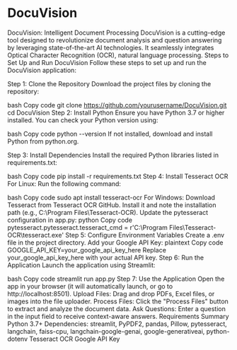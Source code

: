 # DocuVision
 DocuVision: Intelligent Document Processing DocuVision is a cutting-edge tool designed to revolutionize document analysis and question answering by leveraging state-of-the-art AI technologies. It seamlessly integrates Optical Character Recognition (OCR), natural language processing.
Steps to Set Up and Run DocuVision
Follow these steps to set up and run the DocuVision application:

Step 1: Clone the Repository
Download the project files by cloning the repository:

bash
Copy code
git clone https://github.com/yourusername/DocuVision.git
cd DocuVision
Step 2: Install Python
Ensure you have Python 3.7 or higher installed. You can check your Python version using:

bash
Copy code
python --version
If not installed, download and install Python from python.org.

Step 3: Install Dependencies
Install the required Python libraries listed in requirements.txt:

bash
Copy code
pip install -r requirements.txt
Step 4: Install Tesseract OCR
For Linux:
Run the following command:

bash
Copy code
sudo apt install tesseract-ocr
For Windows:
Download Tesseract from Tesseract OCR GitHub.
Install it and note the installation path (e.g., C:\Program Files\Tesseract-OCR).
Update the pytesseract configuration in app.py:
python
Copy code
pytesseract.pytesseract.tesseract_cmd = r'C:\Program Files\Tesseract-OCR\tesseract.exe'
Step 5: Configure Environment Variables
Create a .env file in the project directory.
Add your Google API Key:
plaintext
Copy code
GOOGLE_API_KEY=your_google_api_key_here
Replace your_google_api_key_here with your actual API key.
Step 6: Run the Application
Launch the application using Streamlit:

bash
Copy code
streamlit run app.py
Step 7: Use the Application
Open the app in your browser (it will automatically launch, or go to http://localhost:8501).
Upload Files: Drag and drop PDFs, Excel files, or images into the file uploader.
Process Files: Click the "Process Files" button to extract and analyze the document data.
Ask Questions: Enter a question in the input field to receive context-aware answers.
Requirements Summary
Python 3.7+
Dependencies:
streamlit, PyPDF2, pandas, Pillow, pytesseract, langchain, faiss-cpu, langchain-google-genai, google-generativeai, python-dotenv
Tesseract OCR
Google API Key
